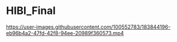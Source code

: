 # HIBI_Final
https://user-images.githubusercontent.com/100552783/183844196-eb96b4a2-47fd-42f8-94ee-20989f360573.mp4

